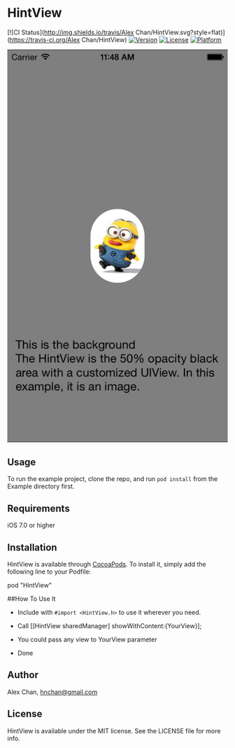 # HintView

[![CI Status](http://img.shields.io/travis/Alex Chan/HintView.svg?style=flat)](https://travis-ci.org/Alex Chan/HintView)
[![Version](https://img.shields.io/cocoapods/v/HintView.svg?style=flat)](http://cocoapods.org/pods/HintView)
[![License](https://img.shields.io/cocoapods/l/HintView.svg?style=flat)](http://cocoapods.org/pods/HintView)
[![Platform](https://img.shields.io/cocoapods/p/HintView.svg?style=flat)](http://cocoapods.org/pods/HintView)

![BackgroundImage](https://raw.githubusercontent.com/hnchan/HintView/master/screenshot.png)

## Usage

To run the example project, clone the repo, and run `pod install` from the Example directory first.

## Requirements

iOS 7.0 or higher

## Installation

HintView is available through [CocoaPods](http://cocoapods.org). To install
it, simply add the following line to your Podfile:

pod "HintView"

##How To Use It

* Include with `#import <HintView.h>` to use it wherever you need.

* Call [[HintView sharedManager] showWithContent:{YourView}];

* You could pass any view to YourView parameter

* Done


## Author

Alex Chan, hnchan@gmail.com

## License

HintView is available under the MIT license. See the LICENSE file for more info.
